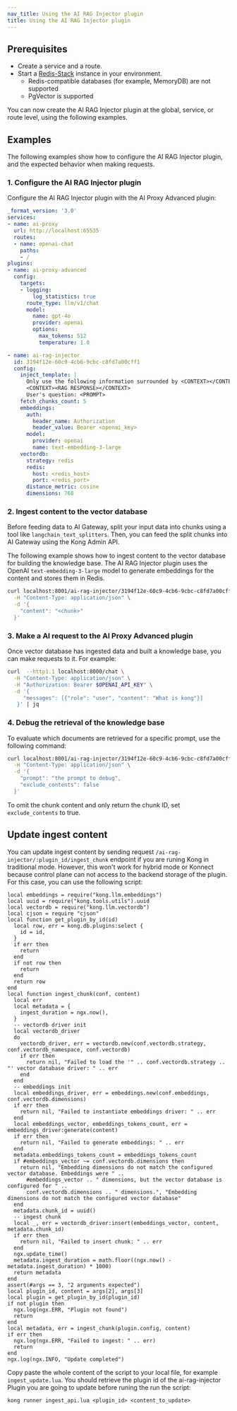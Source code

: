 ```yaml
---
nav_title: Using the AI RAG Injector plugin
title: Using the AI RAG Injector plugin
---
```

## Prerequisites

- Create a service and a route.
- Start a [Redis-Stack](https://redis.io/docs/latest/) instance in your environment. 
   - Redis-compatible databases (for example, MemoryDB) are not supported
   - PgVector is supported

You can now create the AI RAG Injector plugin at the global, service, or route level, using the following examples.

## Examples

The following examples show how to configure the AI RAG Injector plugin, and the expected behavior when making requests.

### 1. Configure the AI RAG Injector plugin
Configure the AI RAG Injector plugin with the AI Proxy Advanced plugin:
```yaml
_format_version: '3.0'
services:
- name: ai-proxy
  url: http://localhost:65535
  routes:
  - name: openai-chat
    paths:
    - /
plugins:
- name: ai-proxy-advanced
  config:
    targets:
    - logging:
        log_statistics: true
      route_type: llm/v1/chat
      model:
        name: gpt-4o
        provider: openai
        options:
          max_tokens: 512
          temperature: 1.0

- name: ai-rag-injector
  id: 3194f12e-60c9-4cb6-9cbc-c8fd7a00cff1
  config:
    inject_template: |
      Only use the following information surrounded by <CONTEXT></CONTEXT>to and your existing knowledge to provide the best possible answer to the user.
      <CONTEXT><RAG RESPONSE></CONTEXT>
      User's question: <PROMPT>
    fetch_chunks_count: 5
    embeddings:
      auth:
        header_name: Authorization
        header_value: Bearer <openai_key>
      model:
        provider: openai
        name: text-embedding-3-large
    vectordb:
      strategy: redis
      redis:
        host: <redis_host>
        port: <redis_port>
      distance_metric: cosine
      dimensions: 768
```

### 2. Ingest content to the vector database

Before feeding data to AI Gateway, split your input data into chunks using a tool like `langchain_text_splitters`. Then, you can feed the split chunks into AI Gateway using the Kong Admin API. 
	
The following example shows how to ingest content to the vector database for building the knowledge base. The AI RAG Injector plugin uses the OpenAI `text-embedding-3-large` model to generate embeddings for the content and stores them in Redis.

```bash
curl localhost:8001/ai-rag-injector/3194f12e-60c9-4cb6-9cbc-c8fd7a00cff1/ingest_chunk \
  -H "Content-Type: application/json" \
  -d '{
    "content": "<chunk>"
  }'
```


### 3. Make a AI request to the AI Proxy Advanced plugin

Once vector database has ingested data and built a knowledge base, you can make requests to it. 
For example:

```bash
curl  --http1.1 localhost:8000/chat \
  -H "Content-Type: application/json" \
  -H "Authorization: Bearer $OPENAI_API_KEY" \
  -d '{
     "messages": [{"role": "user", "content": "What is kong"}]
   }' | jq
```

### 4. Debug the retrieval of the knowledge base

To evaluate which documents are retrieved for a specific prompt, use the following command:

```bash
curl localhost:8001/ai-rag-injector/3194f12e-60c9-4cb6-9cbc-c8fd7a00cff1/lookup_chunks \
  -H "Content-Type: application/json" \
  -d '{
    "prompt": "the prompt to debug",
    "exclude_contents": false
  }'
```

To omit the chunk content and only return the chunk ID, set `exclude_contents` to true.

## Update ingest content

You can update ingest content by sending request `/ai-rag-injector/:plugin_id/ingest_chunk` endpoint if you are runing Kong in traditional mode. However, this won't work for hybrid mode or Konnect because control plane can not access to the backend storage of the plugin. For this case, you can use the following script:
```
local embeddings = require("kong.llm.embeddings")
local uuid = require("kong.tools.utils").uuid
local vectordb = require("kong.llm.vectordb")
local cjson = require "cjson"
local function get_plugin_by_id(id)
  local row, err = kong.db.plugins:select {
    id = id,
  }
  if err then
    return
  end
  if not row then
    return
  end
  return row
end
local function ingest_chunk(conf, content)
  local err
  local metadata = {
    ingest_duration = ngx.now(),
  }
  -- vectordb driver init
  local vectordb_driver
  do
    vectordb_driver, err = vectordb.new(conf.vectordb.strategy, conf.vectordb_namespace, conf.vectordb)
    if err then
      return nil, "Failed to load the '" .. conf.vectordb.strategy .. "' vector database driver: " .. err
    end
  end
  -- embeddings init
  local embeddings_driver, err = embeddings.new(conf.embeddings, conf.vectordb.dimensions)
  if err then
    return nil, "Failed to instantiate embeddings driver: " .. err
  end
  local embeddings_vector, embeddings_tokens_count, err = embeddings_driver:generate(content)
  if err then
    return nil, "Failed to generate embeddings: " .. err
  end
  metadata.embeddings_tokens_count = embeddings_tokens_count
  if #embeddings_vector ~= conf.vectordb.dimensions then
    return nil, "Embedding dimensions do not match the configured vector database. Embeddings were " ..
      #embeddings_vector .. " dimensions, but the vector database is configured for " ..
      conf.vectordb.dimensions .. " dimensions.", "Embedding dimensions do not match the configured vector database"
  end
  metadata.chunk_id = uuid()
  -- ingest chunk
  local _, err = vectordb_driver:insert(embeddings_vector, content, metadata.chunk_id)
  if err then
    return nil, "Failed to insert chunk: " .. err
  end
  ngx.update_time()
  metadata.ingest_duration = math.floor((ngx.now() - metadata.ingest_duration) * 1000)
  return metadata
end
assert(#args == 3, "2 arguments expected")
local plugin_id, content = args[2], args[3]
local plugin = get_plugin_by_id(plugin_id)
if not plugin then
  ngx.log(ngx.ERR, "Plugin not found")
  return
end
local metadata, err = ingest_chunk(plugin.config, content)
if err then
  ngx.log(ngx.ERR, "Failed to ingest: " .. err)
  return
end
ngx.log(ngx.INFO, "Update completed")

```

Copy paste the whole content of the script to your local file, for example `ingest_update.lua`. You should retrieve the plugin id of the ai-rag-injector Plugin you are going to update before runing the run the script:
```
kong runner ingest_api.lua <plugin_id> <content_to_update>
```
